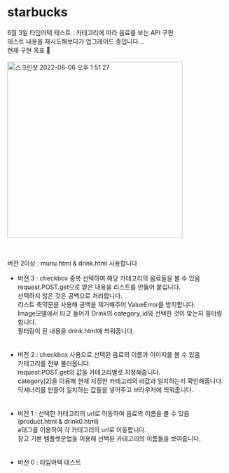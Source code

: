 # starbucks
6월 3일 타임어택 테스트 : 카테고리에 따라 음료를 보는 API 구현</br>
테스트 내용을 재시도해보다가 업그레이드 중입니다...</br>
현재 구현 목표 🔽 </br></br>
<img width="400" alt="스크린샷 2022-06-06 오후 1 51 27" src="https://user-images.githubusercontent.com/104303285/172096964-8fbd819c-e530-4151-a7bc-bfc5d2afd4c7.png"></br></br></br>


버전 2이상 : munu.html & drink.html 사용합니다</br>
* 버전 3 : checkbox 중복 선택하여 해당 카테고리의 음료들을 볼 수 있음</br>
request.POST.get으로 받은 내용을 리스트를 만들어 붙입니다.</br>
선택하지 않은 것은 공백으로 처리합니다.</br>
리스트 축약문을 사용해 공백을 제거해주어 ValueError를 방지합니다.</br>
Image모델에서 타고 들어가 Drink의 category_id와 선택한 것이 맞는지 필터링 합니다.</br>
필터링이 된 내용을 drink.html에 띄워줍니다.</br>
</br></br>
* 버전 2 : checkbox 사용으로 선택된 음료의 이름과 이미지를 볼 수 있음</br>
카테고리를 전부 불러옵니다.</br>
request.POST.get의 값을 카테고리별로 지정해줍니다.</br>
category[2]을 이용해 현재 지정한 카테고리의 id값과 일치하는지 확인해줍니다.</br>
딕셔너리를 만들어 일치하는 값들을 넣어주고 브라우저에 띄워줍니다.</br>
</br></br>
* 버전 1 : 선택한 카테고리의 url로 이동하여 음료의 이름을 볼 수 있음</br>
(product.html & drink0.html)</br>
a태그를 이용하여 각 카테고리의 url로 이동합니다.</br>
장고 기본 템플렛문법을 이용해 선택된 카테고리의 이름들을 보여줍니다.</br>
</br></br>
* 버전 0 : 타임어택 테스트
